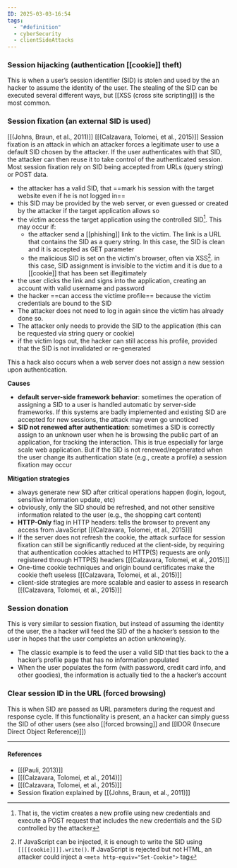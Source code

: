 ```yaml
---
ID: 2025-03-03-16:54
tags:
  - "#definition"
  - cyberSecurity
  - clientSideAttacks
---
```

### Session hijacking (authentication [[cookie]] theft)

This is when a user’s session identifier (SID) is stolen and used by the an hacker to assume the identity of the user. The stealing of the SID can be executed several different ways, but [[XSS (cross site scripting)]] is the most common.

### Session fixation (an external SID is used)

[[(Johns, Braun, et al., 2011)]] [[(Calzavara, Tolomei, et al., 2015)]]
Session fixation is an attack in which an attacker forces a legitimate user to use a default SID chosen by the attacker. If the user authenticates with that SID, the attacker can then reuse it to take control of the authenticated session. Most session fixation rely on SID being accepted from URLs (query string) or POST data.
- the attacker has a valid SID, that ==mark his session with the target website even if he is not logged in==
- this SID may be provided by the web server, or even guessed or created by the attacker if the target application allows so
- the victim access the target application using the controlled SID[^1]. This may occur if:
	- the attacker send a [[phishing]] link to the victim. The link is a URL that contains the SID as a query string. In this case, the SID is clean and it is accepted as GET parameter
	- the malicious SID is set on the victim's browser, often via XSS[^2]. in this case, SID assignment is invisible to the victim and it is due to a [[cookie]] that has been set illegitimately
- the user clicks the link and signs into the application, creating an account with valid username and password
- the hacker ==can access the victime profile== because the victim credentials are bound to the SID
- The attacker does not need to log in again since the victim has already done so.
- The attacker only needs to provide the SID to the application (this can be requested via string query or cookie)
- if the victim logs out, the hacker can still access his profile, provided that the SID is not invalidated or re-generated

This a hack also occurs when a web server does not assign a new session upon authentication.

**Causes**
- **default server-side framework behavior**: sometimes the operation of assigning a SID to a user is handled automatic by server-side frameworks. If this systems are badly implemented and existing SID are accepted for new sessions, the attack may even go unnoticed
- **SID not renewed after authentication**: sometimes a SID is correctly assign to an unknown user when he is browsing the public part of an application, for tracking the interaction. This is true especially for large scale web application. But if the SID is not renewed/regenerated when the user change its authentication state (e.g., create a profile) a session fixation may occur

**Mitigation strategies**
- always generate new SID after critical operations happen (login, logout, sensitive information update, etc)
- obviously, only the SID should be refreshed, and not other sensitive information related to the user (e.g., the shopping cart content)
- **HTTP-Only** flag in HTTP headers: tells the browser to prevent any access from JavaScript  [[(Calzavara, Tolomei, et al., 2015)]]
-  If the server does not refresh the cookie, the attack surface for session fixation can still be significantly reduced at the client-side, by requiring that authentication cookies attached to HTTP(S) requests are only registered through HTTP(S) headers [[(Calzavara, Tolomei, et al., 2015)]]
- One-time cookie techniques and origin bound certificates make the cookie theft useless [[(Calzavara, Tolomei, et al., 2015)]]
- client-side strategies are more scalable and easier to assess in research [[(Calzavara, Tolomei, et al., 2015)]]

### Session donation

This is very similar to session fixation, but instead of assuming the identity of the user, the a hacker will feed the SID of the a hacker’s session to the user in hopes that the user completes an action unknowingly.
- The classic example is to feed the user a valid SID that ties back to the a hacker’s profile page that has no information populated
- When the user populates the form (with password, credit card info, and other goodies), the information is actually tied to the a hacker’s account

### Clear session ID in the URL (forced browsing)

This is when SID are passed as URL parameters during the request and response cycle. If this functionality is present, an a hacker can simply guess the SID of other users (see also [[forced browsing]] and [[IDOR (Insecure Direct Object Reference)]])

---
#### References
- [[(Pauli, 2013)]]
- [[(Calzavara, Tolomei, et al., 2014)]]
- [[(Calzavara, Tolomei, et al., 2015)]]
- Session fixation explained by [[(Johns, Braun, et al., 2011)]]

[^1]: That is, the victim creates a new profile using new credentials and execute a POST request that includes the new credentials and the SID controlled by the attacker

[^2]: If JavaScript can be injected, it is enough to write the SID using `[[[[cookie]]]].write()`. If JavaScript is rejected but not HTML, an attacker could inject a `<meta http-equiv="Set-Cookie">` tag
